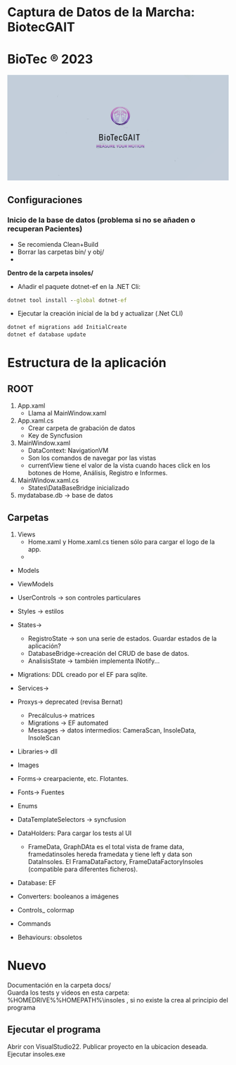 ﻿# Captura de Datos de la Marcha: BiotecGAIT
# BioTec :registered: 2023

![Bio](/insoles/Images/biotecgait.png)
  

## Configuraciones

### Inicio de la base de datos (problema si no se añaden o recuperan Pacientes)
- Se recomienda Clean+Build
- Borrar las carpetas bin/ y obj/
- 
**Dentro de la carpeta insoles/**

- Añadir el paquete dotnet-ef en la .NET Cli:

```cmd
dotnet tool install --global dotnet-ef
```
- Ejecutar la creación inicial de la bd y actualizar (.Net CLI)
```cmd
dotnet ef migrations add InitialCreate
dotnet ef database update
```

# Estructura de la aplicación

## ROOT
1. App.xaml
    - Llama al MainWindow.xaml
2. App.xaml.cs 
    - Crear carpeta de grabación de datos
    - Key de Syncfusion
3. MainWindow.xaml
    - DataContext: NavigationVM
    - Son los comandos de navegar por las vistas
    - currentView tiene el valor de la vista cuando haces click en los 
    botones de Home, Análisis, Registro e Informes.
4. MainWindow.xaml.cs
    - States\DataBaseBridge inicializado
5. mydatabase.db -> base de datos
                
## Carpetas

1. Views
    - Home.xaml y Home.xaml.cs tienen sólo para cargar el logo de la app.
    - 
- Models
- ViewModels

- UserControls -> son controles particulares
- Styles -> estilos 
- States-> 
    * RegistroState -> son una serie de estados. Guardar estados de la aplicación?
    * DatabaseBridge->creación del CRUD de base de datos.
    * AnalisisState -> también implementa INotify... 
- Migrations: DDL creado por el EF para sqlite.
- Services->
- Proxys-> deprecated (revisa Bernat)
    * Precálculus-> matrices
    * Migrations -> EF automated
    * Messages -> datos intermedios:
	       CameraScan, InsoleData, InsoleScan
- Libraries-> dll
- Images
- Forms-> crearpaciente, etc. Flotantes.
- Fonts-> Fuentes
- Enums
- DataTemplateSelectors -> syncfusion
- DataHolders: Para cargar los tests al UI
    * FrameData, GraphDAta es el total vista de frame data, framedatinsoles hereda framedata y tiene left y data son DataInsoles. El FramaDataFactory, FrameDataFactoryInsoles (compatible para diferentes ficheros). 
- Database: EF
- Converters: booleanos a imágenes
- Controls_ colormap
- Commands
- Behaviours: obsoletos

# Nuevo
Documentación en la carpeta docs/  
Guarda los tests y videos en esta carpeta: %HOMEDRIVE%%HOMEPATH%\insoles , si no existe la crea al principio del programa
## Ejecutar el programa
Abrir con VisualStudio22. Publicar proyecto en la ubicacion deseada. Ejecutar insoles.exe
